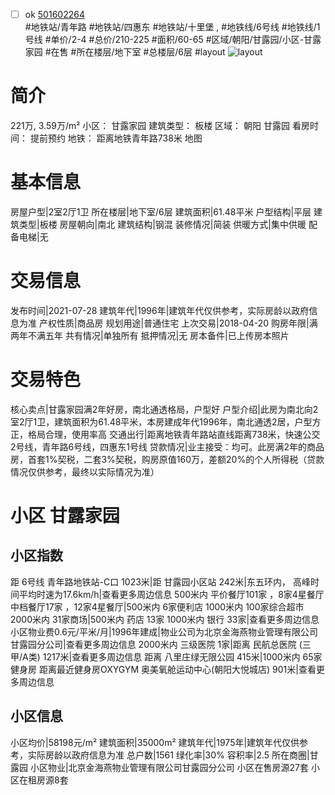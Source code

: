 - [ ] ok [501602264](https://bj.5i5j.com/ershoufang/501602264.html)  
 #地铁站/青年路 #地铁站/四惠东 #地铁站/十里堡 ,  #地铁线/6号线 #地铁线/1号线
#单价/2-4 #总价/210-225 #面积/60-65   #区域/朝阳/甘露园/小区-甘露家园 #在售 #所在楼层/地下室 #总楼层/6层 #layout 
![layout](http://image2a.5i5j.com/bdir/layout/12cfd64d338d4ab485fe4bae5a29e914.jpg_P5.jpg) 
# 简介 
 221万,  3.59万/m² 
小区： 甘露家园
建筑类型： 板楼
区域： 朝阳 甘露园
看房时间： 提前预约
地铁： 距离地铁青年路738米 地图
# 基本信息 
 房屋户型|2室2厅1卫
所在楼层|地下室/6层
建筑面积|61.48平米
户型结构|平层
建筑类型|板楼
房屋朝向|南北
建筑结构|钢混
装修情况|简装
供暖方式|集中供暖
配备电梯|无
# 交易信息 
 发布时间|2021-07-28
建筑年代|1996年|建筑年代仅供参考，实际房龄以政府信息为准
产权性质|商品房
规划用途|普通住宅
上次交易|2018-04-20
购房年限|满两年不满五年
共有情况|单独所有
抵押情况|无
房本备件|已上传房本照片
# 交易特色 
 核心卖点|甘露家园满2年好房，南北通透格局，户型好
户型介绍|此房为南北向2室2厅1卫，建筑面积为61.48平米，本房建成年代1996年，南北通透2居，户型方正，格局合理，使用率高
交通出行|距离地铁青年路站直线距离738米，快速公交2号线，青年路6号线，四惠东1号线
贷款情况|业主接受：均可。此房满2年的商品房，首套1%契税，二套3%契税，购房原值160万，差额20%的个人所得税（贷款情况仅供参考，最终以实际情况为准）
# 小区 甘露家园
## 小区指数 
 距 6号线 青年路地铁站-C口 1023米|距 甘露园小区站 242米|东五环内， 高峰时间平均时速为17.6km/h|查看更多周边信息
500米内 平价餐厅101家 ，8家4星餐厅
中档餐厅17家 ，12家4星餐厅|500米内 6家便利店
1000米内 100家综合超市
2000米内 31家商场|500米内 药店 13家
1000米内 银行 33家|查看更多周边信息
小区物业费0.6元/平米/月|1996年建成|物业公司为北京金海燕物业管理有限公司甘露园分公司|查看更多周边信息
2000米内 三级医院 1家|距离 民航总医院 (三甲/A类) 1217米|查看更多周边信息
距离 八里庄绿无限公园 415米|1000米内 65家 健身房
距离最近健身房OXYGYM 奥美氧舱运动中心(朝阳大悦城店) 901米|查看更多周边信息
## 小区信息 
 小区均价|58198元/m²
建筑面积|35000m²
建筑年代|1975年|建筑年代仅供参考，实际房龄以政府信息为准
总户数|1561
绿化率|30%
容积率|2.5
所在商圈|甘露园
小区物业|北京金海燕物业管理有限公司甘露园分公司
小区在售房源27套
小区在租房源8套
